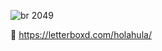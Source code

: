 <!--![akira](https://user-images.githubusercontent.com/17057747/89231403-ddc42f80-d5aa-11ea-8be1-3a1e2dc98fd9.gif)-->

<!-- Pulled from http://canvas.pantone.com/gallery/89144953/Motion-8-bit-Blade-Runner -->
![br 2049](https://user-images.githubusercontent.com/17057747/89315779-dea7a080-d640-11ea-89b6-a9330d423cf1.gif)
<!--![spirited away](https://user-images.githubusercontent.com/17057747/89316447-bec4ac80-d641-11ea-997b-b98e34dd6743.gif) -->
:movie_camera: https://letterboxd.com/holahula/

<!--
**holahula/holahula** is a ✨ _special_ ✨ repository because its `README.md` (this file) appears on your GitHub profile.

Here are some ideas to get you started:

- 🔭 I’m currently working on ...
- 🌱 I’m currently learning ...
- 👯 I’m looking to collaborate on ...
- 🤔 I’m looking for help with ...
- 💬 Ask me about ...
- 📫 How to reach me: ...
- 😄 Pronouns: ...
- ⚡ Fun fact: ...
-->
